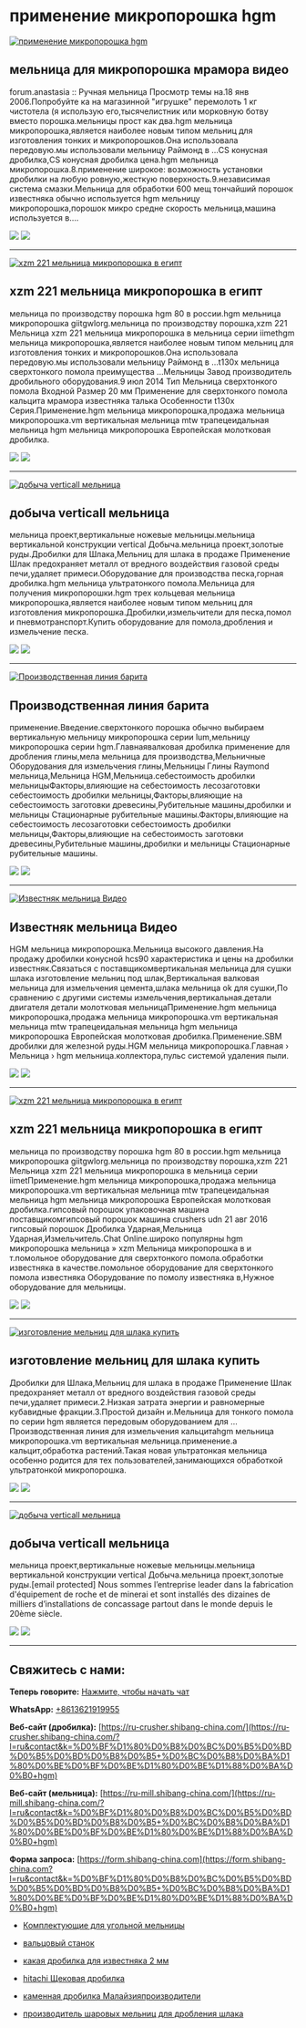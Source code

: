 # применение микропорошка hgm

<a href="https://swt.shibang-china.com/?l=ru&img&k=%D0%BF%D1%80%D0%B8%D0%BC%D0%B5%D0%BD%D0%B5%D0%BD%D0%B8%D0%B5+%D0%BC%D0%B8%D0%BA%D1%80%D0%BE%D0%BF%D0%BE%D1%80%D0%BE%D1%88%D0%BA%D0%B0+hgm" target="_blank">![применение микропорошка hgm](http://static.shibang-china.com/all-800x300/1456.jpg)</a>

## мельница для микропорошка мрамора видео
forum.anastasia :: Ручная мельница Просмотр темы на.18 янв 2006.Попробуйте ка на магазинной &quot;игрушке&quot; перемолоть 1 кг чистотела (я использую его,тысячелистник или морковную ботву вместо порошка.мельницы прост как два.hgm мельница микропорошка,является наиболее новым типом мельниц для изготовления тонких и микропорошков.Она использовала передовую.мы использовали мельницу Раймонд в …CS конусная дробилка,CS конусная дробилка цена.hgm мельница микропорошка.8.применение широкое: возможность установки дробилки на любую ровную,жесткую поверхность.9.независимая система смазки.Мельница для обработки 600 мещ тончайший порошок известняка обычно используется hgm мельницу микропорошка,порошок микро средне скорость мельница,машина используется в.…


<a href="https://whatsapp.shibangsoft.com/WhatsApp.php" target="_blank" title="WhatsApp">![](http://static.shibang-china.com/icon/whatsapp.png)</a> <a href="https://swt.shibang-china.com/?l=ru&icon&k=%D0%BF%D1%80%D0%B8%D0%BC%D0%B5%D0%BD%D0%B5%D0%BD%D0%B8%D0%B5+%D0%BC%D0%B8%D0%BA%D1%80%D0%BE%D0%BF%D0%BE%D1%80%D0%BE%D1%88%D0%BA%D0%B0+hgm" target="_blank">![](http://static.shibang-china.com/icon/chat-ru.png)</a>

---

<a href="https://swt.shibang-china.com/?l=ru&img&k=%D0%BF%D1%80%D0%B8%D0%BC%D0%B5%D0%BD%D0%B5%D0%BD%D0%B8%D0%B5+%D0%BC%D0%B8%D0%BA%D1%80%D0%BE%D0%BF%D0%BE%D1%80%D0%BE%D1%88%D0%BA%D0%B0+hgm" target="_blank">![xzm 221 мельница микропорошка в египт](http://static.shibang-china.com/all-800x300/775.jpg)</a>

## xzm 221 мельница микропорошка в египт
мельница по производству порошка hgm 80 в россии.hgm мельница микропорошка giitgwlorg.мельница по производству порошка,xzm 221 Мельница xzm 221 мельница микропорошка в мельница серии iimethgm мельница микропорошка,является наиболее новым типом мельниц для изготовления тонких и микропорошков.Она использовала передовую.мы использовали мельницу Раймонд в …t130x мельница сверхтонкого помола преимущества …Мельницы Завод производитель дробильного оборудования.9 июл 2014 Тип Мельница сверхтонкого помола Входной Размер 20 мм Применение для сверхтонкого помола кальцита мрамора известняка талька Особенности t130x Серия.Применение.hgm мельница микропорошка,продажа мельница микропорошка.vm вертикальная мельница mtw трапецеидальная мельница hgm мельница микропорошка Европейская молотковая дробилка.


<a href="https://whatsapp.shibangsoft.com/WhatsApp.php" target="_blank" title="WhatsApp">![](http://static.shibang-china.com/icon/whatsapp.png)</a> <a href="https://swt.shibang-china.com/?l=ru&icon&k=%D0%BF%D1%80%D0%B8%D0%BC%D0%B5%D0%BD%D0%B5%D0%BD%D0%B8%D0%B5+%D0%BC%D0%B8%D0%BA%D1%80%D0%BE%D0%BF%D0%BE%D1%80%D0%BE%D1%88%D0%BA%D0%B0+hgm" target="_blank">![](http://static.shibang-china.com/icon/chat-ru.png)</a>

---

<a href="https://swt.shibang-china.com/?l=ru&img&k=%D0%BF%D1%80%D0%B8%D0%BC%D0%B5%D0%BD%D0%B5%D0%BD%D0%B8%D0%B5+%D0%BC%D0%B8%D0%BA%D1%80%D0%BE%D0%BF%D0%BE%D1%80%D0%BE%D1%88%D0%BA%D0%B0+hgm" target="_blank">![добыча verticall мельница](http://static.shibang-china.com/all-800x300/700.jpg)</a>

## добыча verticall мельница
мельница проект,вертикальные ножевые мельницы.мельница вертикальной конструкции vertical Добыча.мельница проект,золотые руды.Дробилки для Шлака,Мельниц для шлака в продаже Применение Шлак предохраняет металл от вредного воздействия газовой среды печи,удаляет примеси.Оборудование для производства песка,горная дробилка.hgm мельница ультратонкого помола.Мельница для получения микропорошки.hgm трех кольцевая мельница микропорошка,является наиболее новым типом мельниц для изготовления микропорошка.Дробилки,измельчители для песка,помол и пневмотранспорт.Купить оборудование для помола,дробления и измельчение песка.


<a href="https://whatsapp.shibangsoft.com/WhatsApp.php" target="_blank" title="WhatsApp">![](http://static.shibang-china.com/icon/whatsapp.png)</a> <a href="https://swt.shibang-china.com/?l=ru&icon&k=%D0%BF%D1%80%D0%B8%D0%BC%D0%B5%D0%BD%D0%B5%D0%BD%D0%B8%D0%B5+%D0%BC%D0%B8%D0%BA%D1%80%D0%BE%D0%BF%D0%BE%D1%80%D0%BE%D1%88%D0%BA%D0%B0+hgm" target="_blank">![](http://static.shibang-china.com/icon/chat-ru.png)</a>

---

<a href="https://swt.shibang-china.com/?l=ru&img&k=%D0%BF%D1%80%D0%B8%D0%BC%D0%B5%D0%BD%D0%B5%D0%BD%D0%B8%D0%B5+%D0%BC%D0%B8%D0%BA%D1%80%D0%BE%D0%BF%D0%BE%D1%80%D0%BE%D1%88%D0%BA%D0%B0+hgm" target="_blank">![Производственная линия барита](http://static.shibang-china.com/all-800x300/1211.jpg)</a>

## Производственная линия барита
применение.Введение.сверхтонкого порошка обычно выбираем вертикальную мельницу микропорошка серии lum,мельницу микропорошка серии hgm.Главнаявалковая дробилка применение для дробления глины,мела мельница для производства,Мельничные Оборудования для измельчения глины,Мельницы Глины Raymond мельница,Мельница HGM,Мельница.себестоимость дробилки мельницыФакторы,влияющие на себестоимость лесозаготовки себестоимость дробилки мельницы,Факторы,влияющие на себестоимость заготовки древесины,Рубительные машины,дробилки и мельницы Стационарные рубительные машины.Факторы,влияющие на себестоимость лесозаготовки себестоимость дробилки мельницы,Факторы,влияющие на себестоимость заготовки древесины,Рубительные машины,дробилки и мельницы Стационарные рубительные машины.


<a href="https://whatsapp.shibangsoft.com/WhatsApp.php" target="_blank" title="WhatsApp">![](http://static.shibang-china.com/icon/whatsapp.png)</a> <a href="https://swt.shibang-china.com/?l=ru&icon&k=%D0%BF%D1%80%D0%B8%D0%BC%D0%B5%D0%BD%D0%B5%D0%BD%D0%B8%D0%B5+%D0%BC%D0%B8%D0%BA%D1%80%D0%BE%D0%BF%D0%BE%D1%80%D0%BE%D1%88%D0%BA%D0%B0+hgm" target="_blank">![](http://static.shibang-china.com/icon/chat-ru.png)</a>

---

<a href="https://swt.shibang-china.com/?l=ru&img&k=%D0%BF%D1%80%D0%B8%D0%BC%D0%B5%D0%BD%D0%B5%D0%BD%D0%B8%D0%B5+%D0%BC%D0%B8%D0%BA%D1%80%D0%BE%D0%BF%D0%BE%D1%80%D0%BE%D1%88%D0%BA%D0%B0+hgm" target="_blank">![Известняк мельница Видео](http://static.shibang-china.com/all-800x300/942.jpg)</a>

## Известняк мельница Видео
HGM мельница микропорошка.Мельница высокого давления.На продажу дробилки конусной hcs90 характеристика и цены на дробилки известняк.Связаться с поставщикомвертикальная мельница для сушки шлака изготовление мельниц под шлак,Вертикальная валковая мельница для измельчения цемента,шлака мельница ok для сушки,По сравнению с другими системы измельчения,вертикальная.детали двигателя детали молотковая мельницаПрименение.hgm мельница микропорошка,продажа мельница микропорошка.vm вертикальная мельница mtw трапецеидальная мельница hgm мельница микропорошка Европейская молотковая дробилка.Применение.SBM дробилки для железной руды.HGM мельница микропорошка.Главная › Мельница › hgm мельница.коллектора,пульс системой удаления пыли.


<a href="https://whatsapp.shibangsoft.com/WhatsApp.php" target="_blank" title="WhatsApp">![](http://static.shibang-china.com/icon/whatsapp.png)</a> <a href="https://swt.shibang-china.com/?l=ru&icon&k=%D0%BF%D1%80%D0%B8%D0%BC%D0%B5%D0%BD%D0%B5%D0%BD%D0%B8%D0%B5+%D0%BC%D0%B8%D0%BA%D1%80%D0%BE%D0%BF%D0%BE%D1%80%D0%BE%D1%88%D0%BA%D0%B0+hgm" target="_blank">![](http://static.shibang-china.com/icon/chat-ru.png)</a>

---

<a href="https://swt.shibang-china.com/?l=ru&img&k=%D0%BF%D1%80%D0%B8%D0%BC%D0%B5%D0%BD%D0%B5%D0%BD%D0%B8%D0%B5+%D0%BC%D0%B8%D0%BA%D1%80%D0%BE%D0%BF%D0%BE%D1%80%D0%BE%D1%88%D0%BA%D0%B0+hgm" target="_blank">![xzm 221 мельница микропорошка в египт](http://static.shibang-china.com/all-800x300/295.jpg)</a>

## xzm 221 мельница микропорошка в египт
мельница по производству порошка hgm 80 в россии.hgm мельница микропорошка giitgwlorg.мельница по производству порошка,xzm 221 Мельница xzm 221 мельница микропорошка в мельница серии iimetПрименение.hgm мельница микропорошка,продажа мельница микропорошка.vm вертикальная мельница mtw трапецеидальная мельница hgm мельница микропорошка Европейская молотковая дробилка.гипсовый порошок упаковочная машина поставщикомгипсовый порошок машина crushers udn 21 авг 2016 гипсовый порошок Дробилка Ударная,Мельница Ударная,Измельчитель.Chat Online.широко популярны hgm микропорошка мельница &#187; xzm Мельница микропорошка в и т.помольное оборудование для сверхтонкого помола.обработки известняка в качестве.помольное оборудование для сверхтонкого помола известняка Оборудование по помолу известняка в,Нужное оборудование для мельницы.


<a href="https://whatsapp.shibangsoft.com/WhatsApp.php" target="_blank" title="WhatsApp">![](http://static.shibang-china.com/icon/whatsapp.png)</a> <a href="https://swt.shibang-china.com/?l=ru&icon&k=%D0%BF%D1%80%D0%B8%D0%BC%D0%B5%D0%BD%D0%B5%D0%BD%D0%B8%D0%B5+%D0%BC%D0%B8%D0%BA%D1%80%D0%BE%D0%BF%D0%BE%D1%80%D0%BE%D1%88%D0%BA%D0%B0+hgm" target="_blank">![](http://static.shibang-china.com/icon/chat-ru.png)</a>

---

<a href="https://swt.shibang-china.com/?l=ru&img&k=%D0%BF%D1%80%D0%B8%D0%BC%D0%B5%D0%BD%D0%B5%D0%BD%D0%B8%D0%B5+%D0%BC%D0%B8%D0%BA%D1%80%D0%BE%D0%BF%D0%BE%D1%80%D0%BE%D1%88%D0%BA%D0%B0+hgm" target="_blank">![изготовление мельниц для шлака купить](http://static.shibang-china.com/all-800x300/1381.jpg)</a>

## изготовление мельниц для шлака купить
Дробилки для Шлака,Мельниц для шлака в продаже Применение Шлак предохраняет металл от вредного воздействия газовой среды печи,удаляет примеси.2.Низкая затрата энергии и равномерные кубавидные фракции.3.Простой дизайн и.Мельница для тонкого помола по серии hgm является передовым оборудованием для …Производственная линия для измельчения кальцитаhgm мельница микропорошка.vm вертикальная мельница.применение.а кальцит,обработка растений.Такая новая ультратонкая мельница особенно родится для тех пользователей,занимающихся обработкой ультратонкой микропорошка.


<a href="https://whatsapp.shibangsoft.com/WhatsApp.php" target="_blank" title="WhatsApp">![](http://static.shibang-china.com/icon/whatsapp.png)</a> <a href="https://swt.shibang-china.com/?l=ru&icon&k=%D0%BF%D1%80%D0%B8%D0%BC%D0%B5%D0%BD%D0%B5%D0%BD%D0%B8%D0%B5+%D0%BC%D0%B8%D0%BA%D1%80%D0%BE%D0%BF%D0%BE%D1%80%D0%BE%D1%88%D0%BA%D0%B0+hgm" target="_blank">![](http://static.shibang-china.com/icon/chat-ru.png)</a>

---

<a href="https://swt.shibang-china.com/?l=ru&img&k=%D0%BF%D1%80%D0%B8%D0%BC%D0%B5%D0%BD%D0%B5%D0%BD%D0%B8%D0%B5+%D0%BC%D0%B8%D0%BA%D1%80%D0%BE%D0%BF%D0%BE%D1%80%D0%BE%D1%88%D0%BA%D0%B0+hgm" target="_blank">![добыча verticall мельница](http://static.shibang-china.com/all-800x300/693.jpg)</a>

## добыча verticall мельница
мельница проект,вертикальные ножевые мельницы.мельница вертикальной конструкции vertical Добыча.мельница проект,золотые руды.[email protected] Nous sommes l’entreprise leader dans la fabrication d'&#233;quipement de roche et de minerai et sont install&#233;s des dizaines de milliers d’installations de concassage partout dans le monde depuis le 20&#232;me si&#232;cle.

<a href="https://whatsapp.shibangsoft.com/WhatsApp.php" target="_blank" title="WhatsApp">![](http://static.shibang-china.com/icon/whatsapp.png)</a> <a href="https://swt.shibang-china.com/?l=ru&icon&k=%D0%BF%D1%80%D0%B8%D0%BC%D0%B5%D0%BD%D0%B5%D0%BD%D0%B8%D0%B5+%D0%BC%D0%B8%D0%BA%D1%80%D0%BE%D0%BF%D0%BE%D1%80%D0%BE%D1%88%D0%BA%D0%B0+hgm" target="_blank">![](http://static.shibang-china.com/icon/chat-ru.png)</a>

---
## Свяжитесь с нами:

**Теперь говорите:** [Нажмите, чтобы начать чат](https://swt.shibang-china.com?l=ru&contact&k=%D0%BF%D1%80%D0%B8%D0%BC%D0%B5%D0%BD%D0%B5%D0%BD%D0%B8%D0%B5+%D0%BC%D0%B8%D0%BA%D1%80%D0%BE%D0%BF%D0%BE%D1%80%D0%BE%D1%88%D0%BA%D0%B0+hgm)

**WhatsApp:**  [+8613621919955](https://whatsapp.shibangsoft.com/WhatsApp.php)

**Веб-сайт (дробилка):** [https://ru-crusher.shibang-china.com/](https://ru-crusher.shibang-china.com/?l=ru&contact&k=%D0%BF%D1%80%D0%B8%D0%BC%D0%B5%D0%BD%D0%B5%D0%BD%D0%B8%D0%B5+%D0%BC%D0%B8%D0%BA%D1%80%D0%BE%D0%BF%D0%BE%D1%80%D0%BE%D1%88%D0%BA%D0%B0+hgm)

**Веб-сайт (мельница):** [https://ru-mill.shibang-china.com/](https://ru-mill.shibang-china.com/?l=ru&contact&k=%D0%BF%D1%80%D0%B8%D0%BC%D0%B5%D0%BD%D0%B5%D0%BD%D0%B8%D0%B5+%D0%BC%D0%B8%D0%BA%D1%80%D0%BE%D0%BF%D0%BE%D1%80%D0%BE%D1%88%D0%BA%D0%B0+hgm)

**Форма запроса:** [https://form.shibang-china.com](https://form.shibang-china.com?l=ru&contact&k=%D0%BF%D1%80%D0%B8%D0%BC%D0%B5%D0%BD%D0%B5%D0%BD%D0%B8%D0%B5+%D0%BC%D0%B8%D0%BA%D1%80%D0%BE%D0%BF%D0%BE%D1%80%D0%BE%D1%88%D0%BA%D0%B0+hgm)

* [Комплектующие для угольной мельницы](../132/%D0%9A%D0%BE%D0%BC%D0%BF%D0%BB%D0%B5%D0%BA%D1%82%D1%83%D1%8E%D1%89%D0%B8%D0%B5%20%D0%B4%D0%BB%D1%8F%20%D1%83%D0%B3%D0%BE%D0%BB%D1%8C%D0%BD%D0%BE%D0%B9%20%D0%BC%D0%B5%D0%BB%D1%8C%D0%BD%D0%B8%D1%86%D1%8B.md)

* [вальцовый станок](../132/%D0%B2%D0%B0%D0%BB%D1%8C%D1%86%D0%BE%D0%B2%D1%8B%D0%B9%20%D1%81%D1%82%D0%B0%D0%BD%D0%BE%D0%BA.md)

* [какая дробилка для известняка 2 мм](../134/%D0%BA%D0%B0%D0%BA%D0%B0%D1%8F%20%D0%B4%D1%80%D0%BE%D0%B1%D0%B8%D0%BB%D0%BA%D0%B0%20%D0%B4%D0%BB%D1%8F%20%D0%B8%D0%B7%D0%B2%D0%B5%D1%81%D1%82%D0%BD%D1%8F%D0%BA%D0%B0%202%20%D0%BC%D0%BC.md)

* [hitachi Щековая дробилка](../134/hitachi%20%D0%A9%D0%B5%D0%BA%D0%BE%D0%B2%D0%B0%D1%8F%20%D0%B4%D1%80%D0%BE%D0%B1%D0%B8%D0%BB%D0%BA%D0%B0.md)

* [каменная дробилка Малайзияпроизводители](../132/%D0%BA%D0%B0%D0%BC%D0%B5%D0%BD%D0%BD%D0%B0%D1%8F%20%D0%B4%D1%80%D0%BE%D0%B1%D0%B8%D0%BB%D0%BA%D0%B0%20%D0%9C%D0%B0%D0%BB%D0%B0%D0%B9%D0%B7%D0%B8%D1%8F%D0%BF%D1%80%D0%BE%D0%B8%D0%B7%D0%B2%D0%BE%D0%B4%D0%B8%D1%82%D0%B5%D0%BB%D0%B8.md)

* [производитель шаровых мельниц для дробления шлака](../132/%D0%BF%D1%80%D0%BE%D0%B8%D0%B7%D0%B2%D0%BE%D0%B4%D0%B8%D1%82%D0%B5%D0%BB%D1%8C%20%D1%88%D0%B0%D1%80%D0%BE%D0%B2%D1%8B%D1%85%20%D0%BC%D0%B5%D0%BB%D1%8C%D0%BD%D0%B8%D1%86%20%D0%B4%D0%BB%D1%8F%20%D0%B4%D1%80%D0%BE%D0%B1%D0%BB%D0%B5%D0%BD%D0%B8%D1%8F%20%D1%88%D0%BB%D0%B0%D0%BA%D0%B0.md)